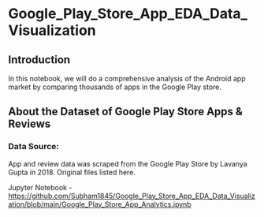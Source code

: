 # Google_Play_Store_App_EDA_Data_Visualization

## Introduction
In this notebook, we will do a comprehensive analysis of the Android app market by comparing thousands of apps in the Google Play store.

## About the Dataset of Google Play Store Apps & Reviews
### Data Source:
App and review data was scraped from the Google Play Store by Lavanya Gupta in 2018. Original files listed here.

Jupyter Notebook - https://github.com/Subham1845/Google_Play_Store_App_EDA_Data_Visualization/blob/main/Google_Play_Store_App_Analytics.ipynb
